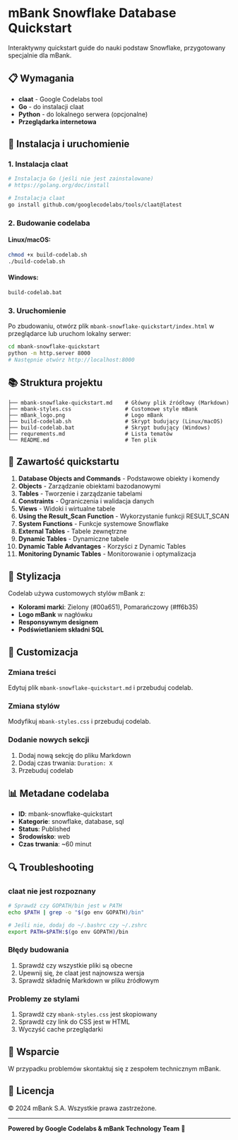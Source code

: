 # mBank Snowflake Database Quickstart

Interaktywny quickstart guide do nauki podstaw Snowflake, przygotowany specjalnie dla mBank.

## 📋 Wymagania

- **claat** - Google Codelabs tool
- **Go** - do instalacji claat
- **Python** - do lokalnego serwera (opcjonalne)
- **Przeglądarka internetowa**

## 🚀 Instalacja i uruchomienie

### 1. Instalacja claat

```bash
# Instalacja Go (jeśli nie jest zainstalowane)
# https://golang.org/doc/install

# Instalacja claat
go install github.com/googlecodelabs/tools/claat@latest
```

### 2. Budowanie codelaba

#### Linux/macOS:
```bash
chmod +x build-codelab.sh
./build-codelab.sh
```

#### Windows:
```cmd
build-codelab.bat
```

### 3. Uruchomienie

Po zbudowaniu, otwórz plik `mbank-snowflake-quickstart/index.html` w przeglądarce lub uruchom lokalny serwer:

```bash
cd mbank-snowflake-quickstart
python -m http.server 8000
# Następnie otwórz http://localhost:8000
```

## 📚 Struktura projektu

```
├── mbank-snowflake-quickstart.md    # Główny plik źródłowy (Markdown)
├── mbank-styles.css                 # Customowe style mBank
├── mBank_logo.png                   # Logo mBank
├── build-codelab.sh                 # Skrypt budujący (Linux/macOS)
├── build-codelab.bat                # Skrypt budujący (Windows)
├── requrements.md                   # Lista tematów
└── README.md                        # Ten plik
```

## 🎯 Zawartość quickstartu

1. **Database Objects and Commands** - Podstawowe obiekty i komendy
2. **Objects** - Zarządzanie obiektami bazodanowymi
3. **Tables** - Tworzenie i zarządzanie tabelami
4. **Constraints** - Ograniczenia i walidacja danych
5. **Views** - Widoki i wirtualne tabele
6. **Using the Result_Scan Function** - Wykorzystanie funkcji RESULT_SCAN
7. **System Functions** - Funkcje systemowe Snowflake
8. **External Tables** - Tabele zewnętrzne
9. **Dynamic Tables** - Dynamiczne tabele
10. **Dynamic Table Advantages** - Korzyści z Dynamic Tables
11. **Monitoring Dynamic Tables** - Monitorowanie i optymalizacja

## 🎨 Stylizacja

Codelab używa customowych stylów mBank z:
- **Kolorami marki**: Zielony (#00a651), Pomarańczowy (#ff6b35)
- **Logo mBank** w nagłówku
- **Responsywnym designem**
- **Podświetlaniem składni SQL**

## 🔧 Customizacja

### Zmiana treści
Edytuj plik `mbank-snowflake-quickstart.md` i przebuduj codelab.

### Zmiana stylów
Modyfikuj `mbank-styles.css` i przebuduj codelab.

### Dodanie nowych sekcji
1. Dodaj nową sekcję do pliku Markdown
2. Dodaj czas trwania: `Duration: X`
3. Przebuduj codelab

## 📊 Metadane codelaba

- **ID**: mbank-snowflake-quickstart
- **Kategorie**: snowflake, database, sql
- **Status**: Published
- **Środowisko**: web
- **Czas trwania**: ~60 minut

## 🔍 Troubleshooting

### claat nie jest rozpoznany
```bash
# Sprawdź czy GOPATH/bin jest w PATH
echo $PATH | grep -o "$(go env GOPATH)/bin"

# Jeśli nie, dodaj do ~/.bashrc czy ~/.zshrc
export PATH=$PATH:$(go env GOPATH)/bin
```

### Błędy budowania
1. Sprawdź czy wszystkie pliki są obecne
2. Upewnij się, że claat jest najnowsza wersja
3. Sprawdź składnię Markdown w pliku źródłowym

### Problemy ze stylami
1. Sprawdź czy `mbank-styles.css` jest skopiowany
2. Sprawdź czy link do CSS jest w HTML
3. Wyczyść cache przeglądarki

## 📱 Wsparcie

W przypadku problemów skontaktuj się z zespołem technicznym mBank.

## 📄 Licencja

© 2024 mBank S.A. Wszystkie prawa zastrzeżone.

---

**Powered by Google Codelabs & mBank Technology Team** 🚀 